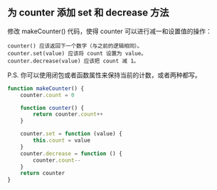 ## 为 counter 添加 set 和 decrease 方法

修改 makeCounter() 代码，使得 counter 可以进行减一和设置值的操作：

```
counter() 应该返回下一个数字（与之前的逻辑相同）。
counter.set(value) 应该将 count 设置为 value。
counter.decrease(value) 应该把 count 减 1。
```

P.S. 你可以使用闭包或者函数属性来保持当前的计数，或者两种都写。

```js
function makeCounter() {
    counter.count = 0

    function counter() {
        return counter.count++
    }

    counter.set = function (value) {
        this.count = value
    }
    counter.decrease = function () {
        counter.count--
    }
    return counter
}
```

